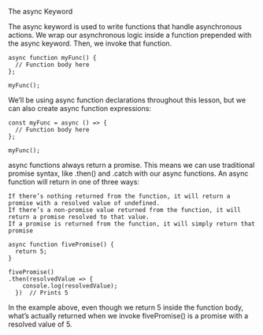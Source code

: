 The async Keyword

The async keyword is used to write functions that handle asynchronous actions. We wrap our asynchronous logic inside a function prepended with the async keyword. Then, we invoke that function.
```
async function myFunc() {
  // Function body here
};
 
myFunc();
```
We’ll be using async function declarations throughout this lesson, but we can also create async function expressions:
```
const myFunc = async () => {
  // Function body here
};
 
myFunc();
```
async functions always return a promise. This means we can use traditional promise syntax, like .then() and .catch with our async functions. An async function will return in one of three ways:

    If there’s nothing returned from the function, it will return a promise with a resolved value of undefined.
    If there’s a non-promise value returned from the function, it will return a promise resolved to that value.
    If a promise is returned from the function, it will simply return that promise
```
async function fivePromise() { 
  return 5;
}
 
fivePromise()
.then(resolvedValue => {
    console.log(resolvedValue);
  })  // Prints 5
```
In the example above, even though we return 5 inside the function body, what’s actually returned when we invoke fivePromise() is a promise with a resolved value of 5.

